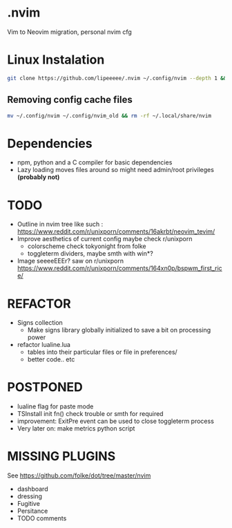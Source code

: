 # .nvim
Vim to Neovim migration, personal nvim cfg

# Linux Instalation
```bash
git clone https://github.com/lipeeeee/.nvim ~/.config/nvim --depth 1 && nvim
```

## Removing config cache files
```bash
mv ~/.config/nvim ~/.config/nvim_old && rm -rf ~/.local/share/nvim
```

# Dependencies
- npm, python and a C compiler for basic dependencies
- Lazy loading moves files around so might need admin/root privileges **(probably not)**

# TODO 
- Outline in nvim tree like such : https://www.reddit.com/r/unixporn/comments/16akrbt/neovim_tevim/
- Improve aesthetics of current config maybe check r/unixporn
    - colorscheme check tokyonight from folke
    - toggleterm dividers, maybe smth with win*?
- Image seeeeEEEr? saw on r/unixporn https://www.reddit.com/r/unixporn/comments/164xn0p/bspwm_first_rice/

# REFACTOR
- Signs collection
    - Make signs library globally initialized to save a bit on processing power
- refactor lualine.lua 
    - tables into their particular files or file in preferences/
    - better code.. etc

# POSTPONED
- lualine flag for paste mode 
- TSInstall init fn() check trouble or smth for required
- improvement: ExitPre event can be used to close toggleterm process 
- Very later on: make metrics python script

# MISSING PLUGINS
See https://github.com/folke/dot/tree/master/nvim

- dashboard
- dressing
- Fugitive
- Persitance
- TODO comments

